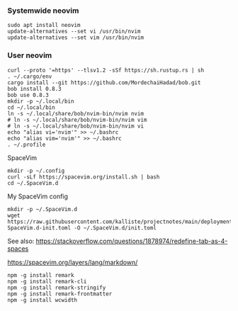 

### Systemwide neovim

```
sudo apt install neovim
update-alternatives --set vi /usr/bin/nvim
update-alternatives --set vim /usr/bin/nvim
```


### User neovim

```
curl --proto '=https' --tlsv1.2 -sSf https://sh.rustup.rs | sh
. ~/.cargo/env
cargo install --git https://github.com/MordechaiHadad/bob.git
bob install 0.8.3
bob use 0.8.3
mkdir -p ~/.local/bin
cd ~/.local/bin
ln -s ~/.local/share/bob/nvim-bin/nvim nvim
# ln -s ~/.local/share/bob/nvim-bin/nvim vim
# ln -s ~/.local/share/bob/nvim-bin/nvim vi
echo "alias vi='nvim'" >> ~/.bashrc
echo "alias vim='nvim'" >> ~/.bashrc
. ~/.profile
```


SpaceVim

```
mkdir -p ~/.config
curl -sLf https://spacevim.org/install.sh | bash
cd ~/.SpaceVim.d
```


My SpaceVim config

```
mkdir -p ~/.SpaceVim.d
wget https://raw.githubusercontent.com/kalliste/projectnotes/main/deployment/dot-SpaceVim.d-init.toml -O ~/.SpaceVim.d/init.toml
```


See also:
https://stackoverflow.com/questions/1878974/redefine-tab-as-4-spaces



https://spacevim.org/layers/lang/markdown/

```
npm -g install remark
npm -g install remark-cli
npm -g install remark-stringify
npm -g install remark-frontmatter
npm -g install wcwidth
```
